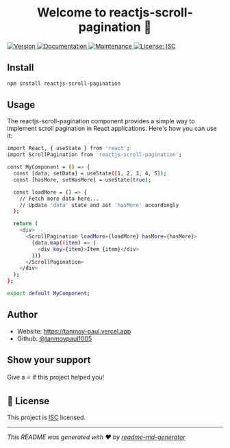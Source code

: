 <h1 align="center">Welcome to reactjs-scroll-pagination 👋</h1>
<p>
  <a href="https://www.npmjs.com/package/reactjs-scroll-pagination" target="_blank">
    <img alt="Version" src="https://img.shields.io/npm/v/reactjs-scroll-pagination.svg">
  </a>
  <a href="https://github.com/tanmoypaul1005/react-scroll-pagination#readme" target="_blank">
    <img alt="Documentation" src="https://img.shields.io/badge/documentation-yes-brightgreen.svg" />
  </a>
  <a href="https://github.com/tanmoypaul1005/react-scroll-pagination/graphs/commit-activity" target="_blank">
    <img alt="Maintenance" src="https://img.shields.io/badge/Maintained%3F-yes-green.svg" />
  </a>
  <a href="https://github.com/tanmoypaul1005/react-scroll-pagination/blob/master/LICENSE" target="_blank">
    <img alt="License: ISC" src="https://img.shields.io/github/license/tanmoypaul1005/reactjs-scroll-pagination" />
  </a>
</p>

## Install

```sh
npm install reactjs-scroll-pagination
```

## Usage
The reactjs-scroll-pagination component provides a simple way to implement scroll pagination in React applications. Here's how you can use it:

```sh
import React, { useState } from 'react';
import ScrollPagination from 'reactjs-scroll-pagination';

const MyComponent = () => {
  const [data, setData] = useState([1, 2, 3, 4, 5]);
  const [hasMore, setHasMore] = useState(true);

  const loadMore = () => {
    // Fetch more data here...
    // Update 'data' state and set 'hasMore' accordingly
  };

  return (
    <div>
      <ScrollPagination loadMore={loadMore} hasMore={hasMore}>
        {data.map((item) => (
          <div key={item}>Item {item}</div>
        ))}
      </ScrollPagination>
    </div>
  );
};

export default MyComponent;

```

## Author

* Website: https://tanmoy-paul.vercel.app
* Github: [@tanmoypaul1005](https://github.com/tanmoypaul1005)

## Show your support

Give a ⭐️ if this project helped you!

## 📝 License

This project is [ISC](https://github.com/tanmoypaul1005/react-scroll-pagination/blob/master/LICENSE) licensed.

***
_This README was generated with ❤️ by [readme-md-generator](https://github.com/kefranabg/readme-md-generator)_